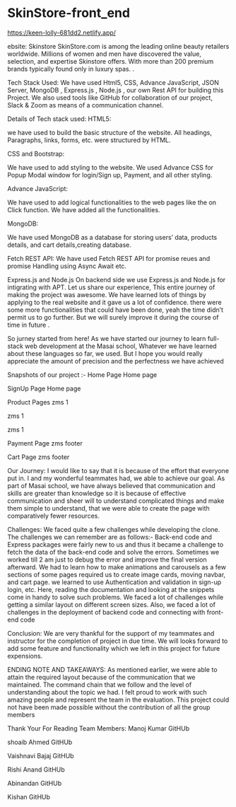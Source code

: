 # SkinStore-front_end

https://keen-lolly-681dd2.netlify.app/

ebsite:
Skinstore SkinStore.com is among the leading online beauty retailers worldwide. Millions of women and men have discovered the value, selection, and expertise Skinstore offers. With more than 200 premium brands typically found only in luxury spas. .

Tech Stack Used:
We have used Html5, CSS, Advance JavaScript, JSON Server, MongoDB , Express.js , Node.js , our own Rest API for building this Project. We also used tools like GitHub for collaboration of our project, Slack & Zoom as means of a communication channel.

Details of Tech stack used:
HTML5:

we have used to build the basic structure of the website. All headings, Paragraphs, links, forms, etc. were structured by HTML.

CSS and Bootstrap:

We have used to add styling to the website. We used Advance CSS for Popup Modal window for login/Sign up, Payment, and all other styling.

Advance JavaScript:

We have used to add logical functionalities to the web pages like the on Click function. We have added all the functionalities.

MongoDB:

We have used MongoDB as a database for storing users’ data, products details, and cart details,creating database.

Fetch REST API: We have used Fetch REST API for promise reues and promise Handling using Async Await etc.

Express.js and Node.js On backend side we use Express.js and Node.js for intigrating with APT.
Let us share our experience,
This entire journey of making the project was awesome. We have learned lots of things by applying to the real website and it gave us a lot of confidence. there were some more functionalities that could have been done, yeah the time didn’t permit us to go further. But we will surely improve it during the course of time in future .

So jurney started from here!
As we have started our journey to learn full-stack web development at the Masai school, Whatever we have learned about these languages so far, we used. But I hope you would really appreciate the amount of precision and the perfectness we have achieved

Snapshots of our project :-
Home Page
Home page

SignUp Page
Home page

Product Pages
zms 1

zms 1

zms 1

Payment Page
zms footer

Cart Page
zms footer



Our Journey:
I would like to say that it is because of the effort that everyone put in. I and my wonderful teammates had, we able to achieve our goal. As part of Masai school, we have always believed that communication and skills are greater than knowledge so it is because of effective communication and sheer will to understand complicated things and make them simple to understand, that we were able to create the page with comparatively fewer resources.

Challenges:
We faced quite a few challenges while developing the clone. The challenges we can remember are as follows:-
Back-end code and Express packages were fairly new to us and thus it became a challenge to fetch the data of the back-end code and solve the errors. Sometimes we worked till 2 am just to debug the error and improve the final version afterward. We had to learn how to make animations and carousels as a few sections of some pages required us to create image cards, moving navbar, and cart page. we learned to use Authentication and validation in sign-up login, etc. Here, reading the documentation and looking at the snippets come in handy to solve such problems. We faced a lot of challenges while getting a similar layout on different screen sizes. Also, we faced a lot of challenges in the deployment of backend code and connecting with front-end code

Conclusion:
We are very thankful for the support of my teammates and instructor for the completion of project in due time. We will looks forward to add some feature and functionality which we left in this project for future expensions.

ENDING NOTE AND TAKEAWAYS:
As mentioned earlier, we were able to attain the required layout because of the communication that we maintained. The command chain that we follow and the level of understanding about the topic we had. I felt proud to work with such amazing people and represent the team in the evaluation. This project could not have been made possible without the contribution of all the group members

Thank Your For Reading
Team Members:
Manoj Kumar
GitHUb

shoaib Ahmed
GitHUb

Vaishnavi Bajaj
GitHUb

Rishi Anand
GitHUb

Abinandan
GitHUb

Kishan
GitHUb
